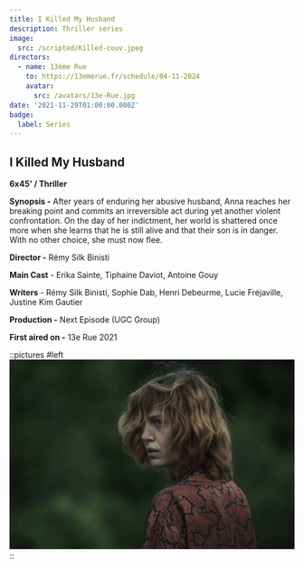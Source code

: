 ```yaml
---
title: I Killed My Husband
description: Thriller series
image:
  src: /scripted/Killed-couv.jpeg
directors:
  - name: 13ème Rue
    to: https://13emerue.fr/schedule/04-11-2024
    avatar:
      src: /avatars/13e-Rue.jpg
date: '2021-11-29T01:00:00.000Z'
badge:
  label: Series
---
```


## **I Killed My Husband**

**6x45' / Thriller**

**Synopsis -** After years of enduring her abusive husband, Anna reaches her breaking point and commits an irreversible act during yet another violent confrontation. On the day of her indictment, her world is shattered once more when she learns that he is still alive and that their son is in danger. With no other choice, she must now flee.

**Director -** Rémy Silk Binisti

**Main Cast** - Erika Sainte, Tiphaine Daviot, Antoine Gouy 

**Writers** - Rémy Silk Binisti, Sophie Dab, Henri Debeurme, Lucie Fréjaville, Justine Kim Gautier

**Production -** Next Episode (UGC Group)

**First aired on -** 13e Rue 2021

::pictures
#left
![blond woman looking back](/scripted/Ikilledmyhusband.jpg)
::

